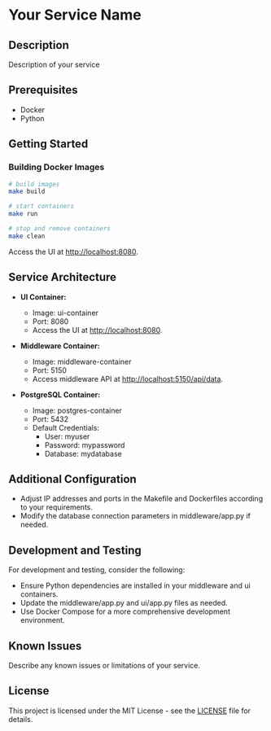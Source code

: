 # Your Service Name

## Description

Description of your service

## Prerequisites

- Docker
- Python

## Getting Started

### Building Docker Images

```bash
# build images
make build

# start containers
make run

# stop and remove containers
make clean
```

Access the UI at [http://localhost:8080](http://localhost:8080).

## Service Architecture

- **UI Container:**
  - Image: ui-container
  - Port: 8080
  - Access the UI at [http://localhost:8080](http://localhost:8080).

- **Middleware Container:**
  - Image: middleware-container
  - Port: 5150
  - Access middleware API at [http://localhost:5150/api/data](http://localhost:5150/api/data).

- **PostgreSQL Container:**
  - Image: postgres-container
  - Port: 5432
  - Default Credentials:
    - User: myuser
    - Password: mypassword
    - Database: mydatabase

## Additional Configuration

- Adjust IP addresses and ports in the Makefile and Dockerfiles according to your requirements.
- Modify the database connection parameters in middleware/app.py if needed.

## Development and Testing

For development and testing, consider the following:

- Ensure Python dependencies are installed in your middleware and ui containers.
- Update the middleware/app.py and ui/app.py files as needed.
- Use Docker Compose for a more comprehensive development environment.

## Known Issues

Describe any known issues or limitations of your service.

## License

This project is licensed under the MIT License - see the [LICENSE](LICENSE) file for details.
